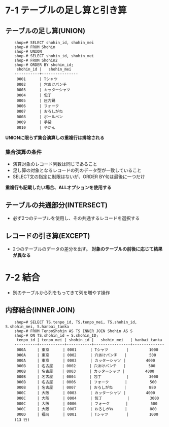 # 7-1 テーブルの足し算と引き算

## テーブルの足し算(UNION)

        shop=# SELECT shohin_id, shohin_mei
        shop-# FROM Shohin
        shop-# UNION
        shop-# SELECT shohin_id, shohin_mei
        shop-# FROM Shohin2
        shop-# ORDER BY shohin_id;
         shohin_id |   shohin_mei
        -----------+----------------
         0001      | Tシャツ
         0002      | 穴あけパンチ
         0003      | カッターシャツ
         0004      | 包丁
         0005      | 圧力鍋
         0006      | フォーク
         0007      | おろしがね
         0008      | ボールペン
         0009      | 手袋
         0010      | やかん
   
**UNIONに限らず集合演算しの重複行は排除される**

### 集合演算の条件
- 演算対象のレコード列数は同じであること
- 足し算の対象となるレコードの列のデータ型が一致していること
- SELECT文の指定に制限はないが、ORDER BY句は最後に一つだけ

**重複行も記載したい場合、ALLオプションを使用する**

## テーブルの共通部分(INTERSECT)
- 必ず2つのテーブルを使用し、その共通するレコードを選択する

## レコードの引き算(EXCEPT)
- 2つのテーブルのデータの差分を出す。
**対象のテーブルの前後に応じて結果が異なる**


# 7-2 結合
- 別のテーブルから列をもってきて列を増やす操作

## 内部結合(INNER JOIN)

        shop=# SELECT TS.tenpo_id, TS.tenpo_mei, TS.shohin_id, S.shohin_mei, S.hanbai_tanka
        shop-# FROM TenpoShohin AS TS INNER JOIN Shohin AS S
        shop-# ON TS.shohin_id = S.shohin_ID;
         tenpo_id | tenpo_mei | shohin_id |   shohin_mei   | hanbai_tanka
        ----------+-----------+-----------+----------------+--------------
         000A     | 東京      | 0001      | Tシャツ        |         1000
         000A     | 東京      | 0002      | 穴あけパンチ   |          500
         000A     | 東京      | 0003      | カッターシャツ |         4000
         000B     | 名古屋    | 0002      | 穴あけパンチ   |          500
         000B     | 名古屋    | 0003      | カッターシャツ |         4000
         000B     | 名古屋    | 0004      | 包丁           |         3000
         000B     | 名古屋    | 0006      | フォーク       |          500
         000B     | 名古屋    | 0007      | おろしがね     |          880
         000C     | 大阪      | 0003      | カッターシャツ |         4000
         000C     | 大阪      | 0004      | 包丁           |         3000
         000C     | 大阪      | 0006      | フォーク       |          500
         000C     | 大阪      | 0007      | おろしがね     |          880
         000D     | 福岡      | 0001      | Tシャツ        |         1000
        (13 行)
